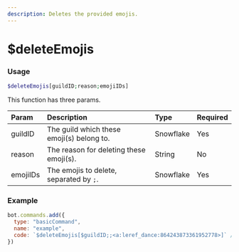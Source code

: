 ```yaml
---
description: Deletes the provided emojis.
---
```

# $deleteEmojis
### Usage
```php
$deleteEmojis[guildID;reason;emojiIDs]
```

This function has three params.

| Param | Description | Type | Required |
| :--- | :--- | :--- | :--- |
| guildID | The guild which these emoji(s) belong to. | Snowflake | Yes |
| reason | The reason for deleting these emoji(s). | String | No |
| emojiIDs | The emojis to delete, separated by `;`. | Snowflake | Yes

### Example
```javascript
bot.commands.add({
  type: "basicCommand",
  name: "example",
  code: `$deleteEmojis[$guildID;;<a:leref_dance:864243873361952778>]` //Deletes the leref_dance emoji
})
```